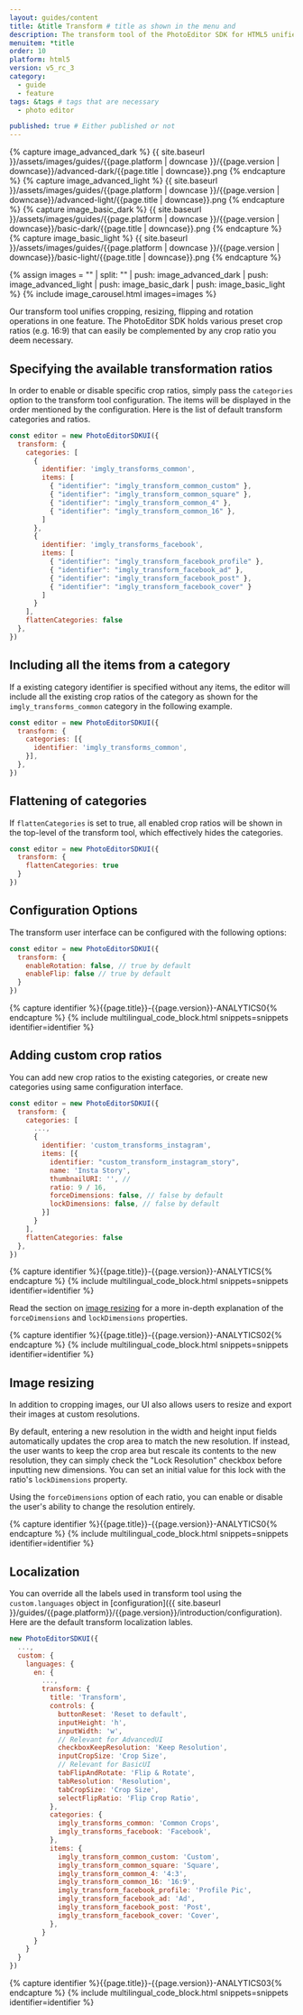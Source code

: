 ```yaml
---
layout: guides/content
title: &title Transform # title as shown in the menu and
description: The transform tool of the PhotoEditor SDK for HTML5 unifies cropping, flipping and rotation operations. Learn how to add custom crop ratios to the library.
menuitem: *title
order: 10
platform: html5
version: v5_rc_3
category:
  - guide
  - feature
tags: &tags # tags that are necessary
  - photo editor

published: true # Either published or not
---
```

<!-- ![{{page.title}} tool]({{ site.baseurl }}/assets/images/guides/{{page.platform | downcase }}/{{page.version | downcase}}/{{page.title | downcase}}.jpg){: .center-image style="padding: 20px; max-height: 400px;"} -->

{% capture image_advanced_dark %}
{{ site.baseurl }}/assets/images/guides/{{page.platform | downcase }}/{{page.version | downcase}}/advanced-dark/{{page.title | downcase}}.png
{% endcapture %}
{% capture image_advanced_light %}
{{ site.baseurl }}/assets/images/guides/{{page.platform | downcase }}/{{page.version | downcase}}/advanced-light/{{page.title | downcase}}.png
{% endcapture %}
{% capture image_basic_dark %}
{{ site.baseurl }}/assets/images/guides/{{page.platform | downcase }}/{{page.version | downcase}}/basic-dark/{{page.title | downcase}}.png
{% endcapture %}
{% capture image_basic_light %}
{{ site.baseurl }}/assets/images/guides/{{page.platform | downcase }}/{{page.version | downcase}}/basic-light/{{page.title | downcase}}.png
{% endcapture %}

{% assign images = "" | split: "" | push: image_advanced_dark | push: image_advanced_light | push: image_basic_dark | push: image_basic_light %}
{% include image_carousel.html images=images %}

Our transform tool unifies cropping, resizing, flipping and rotation operations in one feature. The PhotoEditor SDK holds various preset crop ratios (e.g. 16:9) that can easily be complemented by any crop ratio you deem necessary.

<!--The tool is implemented in the `TransformToolController` class and can be customized using the [`TransformToolControllerOptions`]({{ site.baseurl }}/apidocs/{{page.platform}}/{{page.version}}/Classes/TransformToolControllerOptions.html) as described in the [configuration]({{ site.baseurl }}/guides/{{page.platform}}/{{page.version}}/introduction/configuration) section. By modifying these options, you may customize the available transform actions and crop aspect ratios by adding or removing `CropAspect` and `TransformAction` objects from or to the corresponding arrays. All sliders and buttons can be customized as well. In order to disable free cropping and force the use of one of the available aspect ratios, set the `allowFreeCrop` property to `true`.-->


## Specifying the available transformation ratios

In order to enable or disable specific crop ratios, simply pass the `categories` option to the transform tool configuration. The items will be displayed in the order mentioned by the configuration. Here is the list of default transform categories and ratios.

```js
const editor = new PhotoEditorSDKUI({
  transform: {
    categories: [
      {
        identifier: 'imgly_transforms_common',
        items: [
          { "identifier": "imgly_transform_common_custom" },
          { "identifier": "imgly_transform_common_square" },
          { "identifier": "imgly_transform_common_4" },
          { "identifier": "imgly_transform_common_16" },
        ]
      },
      {
        identifier: 'imgly_transforms_facebook',
        items: [
          { "identifier": "imgly_transform_facebook_profile" },
          { "identifier": "imgly_transform_facebook_ad" },
          { "identifier": "imgly_transform_facebook_post" },
          { "identifier": "imgly_transform_facebook_cover" }
        ]
      }
    ],
    flattenCategories: false
  },
})
```
## Including all the items from a category

If a existing category identifier is specified without any items, the editor will include all the existing crop ratios of the category as shown for the `imgly_transforms_common` category in the following example.

```js
const editor = new PhotoEditorSDKUI({
  transform: {
    categories: [{
      identifier: 'imgly_transforms_common',
    }],
  },
})
```

## Flattening of categories

If `flattenCategories` is set to true, all enabled crop ratios will be shown in the top-level of the transform tool, which effectively hides the categories.

```js
const editor = new PhotoEditorSDKUI({
  transform: {
    flattenCategories: true
  }
})
```

## Configuration Options

The transform user interface can be configured with the following options:

```js
const editor = new PhotoEditorSDKUI({
  transform: {
    enableRotation: false, // true by default
    enableFlip: false // true by default
  }
})
```


{% capture identifier %}{{page.title}}-{{page.version}}-ANALYTICS0{% endcapture %}
{% include multilingual_code_block.html snippets=snippets identifier=identifier %}

## Adding custom crop ratios

You can add new crop ratios to the existing categories, or create new categories using same configuration interface.

```js
const editor = new PhotoEditorSDKUI({
  transform: {
    categories: [
      ...,
      {
        identifier: 'custom_transforms_instagram',
        items: [{
          identifier: "custom_transform_instagram_story",
          name: 'Insta Story',
          thumbnailURI: '', //
          ratio: 9 / 16,
          forceDimensions: false, // false by default
          lockDimensions: false, // false by default
        }]
      }
    ],
    flattenCategories: false
  },
})
```
{% capture identifier %}{{page.title}}-{{page.version}}-ANALYTICS{% endcapture %}
{% include multilingual_code_block.html snippets=snippets identifier=identifier %}

Read the section on [image resizing](#image-resizing) for a more in-depth explanation of the `forceDimensions` and `lockDimensions`
properties.




{% capture identifier %}{{page.title}}-{{page.version}}-ANALYTICS02{% endcapture %}
{% include multilingual_code_block.html snippets=snippets identifier=identifier %}

## Image resizing

In addition to cropping images, our UI also allows users to resize 
and export their images at custom resolutions. 

By default, entering a new resolution in the width and height input fields automatically updates the crop
area to match the new resolution. If instead, the user wants to keep the crop area but rescale its contents to
the new resolution, they can simply check the "Lock Resolution" checkbox before inputting new dimensions. You can
set an initial value for this lock with the ratio's `lockDimensions` property.

Using the `forceDimensions` option of each ratio, you can enable or disable the user's ability to change 
the resolution entirely.

{% capture identifier %}{{page.title}}-{{page.version}}-ANALYTICS0{% endcapture %}
{% include multilingual_code_block.html snippets=snippets identifier=identifier %}

## Localization

You can override all the labels used in transform tool using the `custom.languages` object in [configuration]({{ site.baseurl }}/guides/{{page.platform}}/{{page.version}}/introduction/configuration). Here are the default transform localization lables.

```js
new PhotoEditorSDKUI({
  ...,
  custom: {
    languages: {
      en: {
        ...,
        transform: {
          title: 'Transform',
          controls: {
            buttonReset: 'Reset to default',
            inputHeight: 'h',
            inputWidth: 'w',
            // Relevant for AdvancedUI
            checkboxKeepResolution: 'Keep Resolution',
            inputCropSize: 'Crop Size',
            // Relevant for BasicUI
            tabFlipAndRotate: 'Flip & Rotate',
            tabResolution: 'Resolution',
            tabCropSize: 'Crop Size',
            selectFlipRatio: 'Flip Crop Ratio',
          },
          categories: {
            imgly_transforms_common: 'Common Crops',
            imgly_transforms_facebook: 'Facebook',
          },
          items: {
            imgly_transform_common_custom: 'Custom',
            imgly_transform_common_square: 'Square',
            imgly_transform_common_4: '4:3',
            imgly_transform_common_16: '16:9',
            imgly_transform_facebook_profile: 'Profile Pic',
            imgly_transform_facebook_ad: 'Ad',
            imgly_transform_facebook_post: 'Post',
            imgly_transform_facebook_cover: 'Cover',
          },
        }  
      }
    }
  }
})

```

{% capture identifier %}{{page.title}}-{{page.version}}-ANALYTICS03{% endcapture %}
{% include multilingual_code_block.html snippets=snippets identifier=identifier %}
